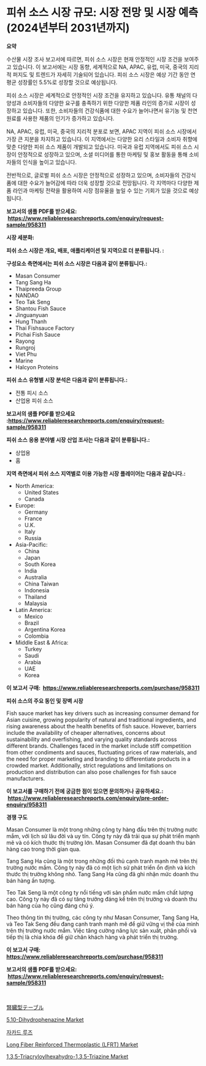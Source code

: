 <p><h1>피쉬 소스 시장 규모: 시장 전망 및 시장 예측 (2024년부터 2031년까지)</h1></p><p><strong>요약</strong></p>
<p><p>수산물 시장 조사 보고서에 따르면, 피쉬 소스 시장은 현재 안정적인 시장 조건을 보여주고 있습니다. 이 보고서에는 시장 동향, 세계적으로 NA, APAC, 유럽, 미국, 중국의 지리적 퍼지도 및 트렌드가 자세히 기술되어 있습니다. 피쉬 소스 시장은 예상 기간 동안 연평균 성장률인 5.5%로 성장할 것으로 예상됩니다.</p><p>피쉬 소스 시장은 세계적으로 안정적인 시장 조건을 유지하고 있습니다. 유통 채널의 다양성과 소비자들의 다양한 요구를 충족하기 위한 다양한 제품 라인의 증가로 시장이 성장하고 있습니다. 또한, 소비자들의 건강식품에 대한 수요가 늘어나면서 유기농 및 천연 원료를 사용한 제품의 인기가 증가하고 있습니다.</p><p>NA, APAC, 유럽, 미국, 중국의 지리적 분포로 보면, APAC 지역이 피쉬 소스 시장에서 가장 큰 지분을 차지하고 있습니다. 이 지역에서는 다양한 요리 스타일과 소비자 취향에 맞춘 다양한 피쉬 소스 제품이 개발되고 있습니다. 미국과 유럽 지역에서도 피쉬 소스 시장이 안정적으로 성장하고 있으며, 소셜 미디어를 통한 마케팅 및 홍보 활동을 통해 소비자들의 인식을 높이고 있습니다.</p><p>전반적으로, 글로벌 피쉬 소스 시장은 안정적으로 성장하고 있으며, 소비자들의 건강식품에 대한 수요가 늘어감에 따라 더욱 성장할 것으로 전망됩니다. 각 지역마다 다양한 제품 라인과 마케팅 전략을 활용하여 시장 점유율을 높일 수 있는 기회가 있을 것으로 예상됩니다.</p></p>
<p><strong>보고서의 샘플 PDF를 받으세요: &nbsp;<a href="https://www.reliableresearchreports.com/enquiry/request-sample/958311">https://www.reliableresearchreports.com/enquiry/request-sample/958311</a></strong></p>
<p><strong>시장 세분화:</strong></p>
<p><strong> 피쉬 소스 시장은 개요, 배포, 애플리케이션 및 지역으로 더 분류됩니다. :</strong></p>
<p><strong>구성요소 측면에서는 피쉬 소스 시장은 다음과 같이 분류됩니다.:</strong></p>
<p><ul><li>Masan Consumer</li><li>Tang Sang Ha</li><li>Thaipreeda Group</li><li>NANDAO</li><li>Teo Tak Seng</li><li>Shantou Fish Sauce</li><li>Jinguanyuan</li><li>Hung Thanh</li><li>Thai Fishsauce Factory</li><li>Pichai Fish Sauce</li><li>Rayong</li><li>Rungroj</li><li>Viet Phu</li><li>Marine</li><li>Halcyon Proteins</li></ul></p>
<p><strong> 피쉬 소스 유형별 시장 분석은 다음과 같이 분류됩니다.:</strong></p>
<p><ul><li>전통 피시 소스</li><li>산업용 피쉬 소스</li></ul></p>
<p><strong>보고서의 샘플 PDF를 받으세요 :<a href="https://www.reliableresearchreports.com/enquiry/request-sample/958311">https://www.reliableresearchreports.com/enquiry/request-sample/958311</a></strong></p>
<p><strong> 피쉬 소스 응용 분야별 시장 산업 조사는 다음과 같이 분류됩니다.:</strong></p>
<p><ul><li>상업용</li><li>홈</li></ul></p>
<p><strong>지역 측면에서 피쉬 소스 지역별로 이용 가능한 시장 플레이어는 다음과 같습니다.:</strong></p>
<p><ul>
    <li>
        North America:
        <ul>
            <li>United States</li>
            <li>Canada</li>
        </ul>
    </li>
    <li>
        Europe:
        <ul>
            <li>Germany</li>
            <li>France</li>
            <li>U.K.</li>
            <li>Italy</li>
            <li>Russia</li>
        </ul>
    </li>
    <li>
        Asia-Pacific:
        <ul>
            <li>China</li>
            <li>Japan</li>
            <li>South Korea</li>
            <li>India</li>
            <li>Australia</li>
            <li>China Taiwan</li>
            <li>Indonesia</li>
            <li>Thailand</li>
            <li>Malaysia</li>
        </ul>
    </li>
    <li>
        Latin America:
        <ul>
            <li>Mexico</li>
            <li>Brazil</li>
            <li>Argentina Korea</li>
            <li>Colombia</li>
        </ul>
    </li>
    <li>
        Middle East & Africa:
        <ul>
            <li>Turkey</li>
            <li>Saudi</li>
            <li>Arabia</li>
            <li>UAE</li>
            <li>Korea</li>
        </ul>
    </li>
    </ul></p>
<p><strong>이 보고서 구매: &nbsp;<a href="https://www.reliableresearchreports.com/purchase/958311">https://www.reliableresearchreports.com/purchase/958311</a></strong></p>
<p><strong>피쉬 소스의 주요 동인 및 장벽 시장</strong></p>
<p><p>Fish sauce market has key drivers such as increasing consumer demand for Asian cuisine, growing popularity of natural and traditional ingredients, and rising awareness about the health benefits of fish sauce. However, barriers include the availability of cheaper alternatives, concerns about sustainability and overfishing, and varying quality standards across different brands. Challenges faced in the market include stiff competition from other condiments and sauces, fluctuating prices of raw materials, and the need for proper marketing and branding to differentiate products in a crowded market. Additionally, strict regulations and limitations on production and distribution can also pose challenges for fish sauce manufacturers.</p></p>
<p><strong>이 보고서를 구매하기 전에 궁금한 점이 있으면 문의하거나 공유하세요.: &nbsp;<a href="https://www.reliableresearchreports.com/enquiry/pre-order-enquiry/958311">https://www.reliableresearchreports.com/enquiry/pre-order-enquiry/958311</a></strong></p>
<p><strong>경쟁 구도</strong></p>
<p><p>Masan Consumer là một trong những công ty hàng đầu trên thị trường nước mắm, với lịch sử lâu đời và uy tín. Công ty này đã trải qua sự phát triển mạnh mẽ và có kích thước thị trường lớn. Masan Consumer đã đạt doanh thu bán hàng cao trong thời gian qua.</p><p>Tang Sang Ha cũng là một trong những đối thủ cạnh tranh mạnh mẽ trên thị trường nước mắm. Công ty này đã có một lịch sử phát triển ổn định và kích thước thị trường không nhỏ. Tang Sang Ha cũng đã ghi nhận mức doanh thu bán hàng ấn tượng.</p><p>Teo Tak Seng là một công ty nổi tiếng với sản phẩm nước mắm chất lượng cao. Công ty này đã có sự tăng trưởng đáng kể trên thị trường và doanh thu bán hàng của họ cũng đáng chú ý.</p><p>Theo thông tin thị trường, các công ty như Masan Consumer, Tang Sang Ha, và Teo Tak Seng đều đang cạnh tranh mạnh mẽ để giữ vững vị thế của mình trên thị trường nước mắm. Việc tăng cường năng lực sản xuất, phân phối và tiếp thị là chìa khóa để giữ chân khách hàng và phát triển thị trường.</p></p>
<p><strong>이 보고서 구매: &nbsp; <a href="https://www.reliableresearchreports.com/purchase/958311">https://www.reliableresearchreports.com/purchase/958311</a></strong></p>
<p><strong>보고서의 샘플 PDF를 받으세요: &nbsp;<a href="https://www.reliableresearchreports.com/enquiry/request-sample/958311">https://www.reliableresearchreports.com/enquiry/request-sample/958311</a></strong><strong></strong></p>
<p>&nbsp;</p>
<p><p><a href="https://medium.com/@jennyferfeil2023/%E8%85%8E%E8%87%93%E5%BD%A2%E3%83%86%E3%83%BC%E3%83%96%E3%83%AB%E5%B8%82%E5%A0%B4%E3%81%AE%E6%8C%87%E6%A8%99%E3%81%AE%E8%A7%A3%E8%AA%AD-%E5%B8%82%E5%A0%B4%E3%82%B7%E3%82%A7%E3%82%A2-%E3%83%88%E3%83%AC%E3%83%B3%E3%83%89-%E6%88%90%E9%95%B7%E3%83%91%E3%82%BF%E3%83%BC%E3%83%B3-7957de1a7f13">腎臓型テーブル</a></p><p><a href="https://github.com/rahu1506/Market-Research-Report-List-3/blob/main/510-dihydrophenazine-market.md">5,10-Dihydrophenazine Market</a></p><p><a href="https://medium.com/@sammyrityychie766796/%EC%9E%90%EC%B9%B4%EB%93%9C-%EB%A3%B8-%EC%8B%9C%EC%9E%A5-%EA%B7%9C%EB%AA%A8-cagr-%ED%8A%B8%EB%A0%8C%EB%93%9C-2024-2030-b0608ea2b589">자카드 루즈</a></p><p><a href="https://issuu.com/reportprime-2/docs/long-fiber-reinforced-thermoplastic-lfrt-market-si">Long Fiber Reinforced Thermoplastic (LFRT) Market</a></p><p><a href="https://github.com/FassouRP/Market-Research-Report-List-3/blob/main/135-triacryloylhexahydro-135-triazine-market.md">1,3,5-Triacryloylhexahydro-1,3,5-Triazine Market</a></p></p>